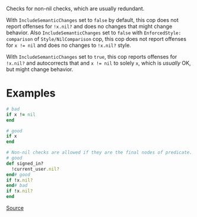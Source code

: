 
Checks for non-nil checks, which are usually redundant.

With `IncludeSemanticChanges` set to `false` by default, this cop
does not report offenses for `!x.nil?` and does no changes that might
change behavior.
Also `IncludeSemanticChanges` set to `false` with `EnforcedStyle: comparison` of
`Style/NilComparison` cop, this cop does not report offenses for `x != nil` and
does no changes to `!x.nil?` style.

With `IncludeSemanticChanges` set to `true`, this cop reports offenses
for `!x.nil?` and autocorrects that and `x != nil` to solely `x`, which
is *usually* OK, but might change behavior.

# Examples

```ruby
# bad
if x != nil
end

# good
if x
end

# Non-nil checks are allowed if they are the final nodes of predicate.
# good
def signed_in?
  !current_user.nil?
end# good
if !x.nil?
end# bad
if !x.nil?
end
```

[Source](http://www.rubydoc.info/gems/rubocop/RuboCop/Cop/Style/NonNilCheck)